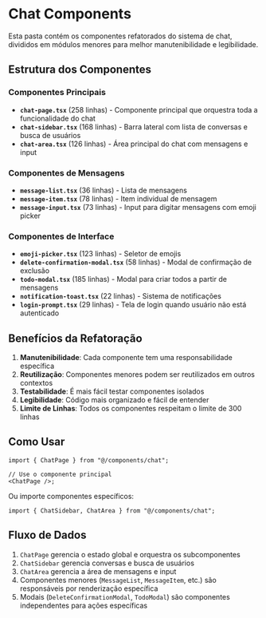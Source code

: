 # Chat Components

Esta pasta contém os componentes refatorados do sistema de chat, divididos em módulos menores para melhor manutenibilidade e legibilidade.

## Estrutura dos Componentes

### Componentes Principais

- **`chat-page.tsx`** (258 linhas) - Componente principal que orquestra toda a funcionalidade do chat
- **`chat-sidebar.tsx`** (168 linhas) - Barra lateral com lista de conversas e busca de usuários
- **`chat-area.tsx`** (126 linhas) - Área principal do chat com mensagens e input

### Componentes de Mensagens

- **`message-list.tsx`** (36 linhas) - Lista de mensagens
- **`message-item.tsx`** (78 linhas) - Item individual de mensagem
- **`message-input.tsx`** (73 linhas) - Input para digitar mensagens com emoji picker

### Componentes de Interface

- **`emoji-picker.tsx`** (123 linhas) - Seletor de emojis
- **`delete-confirmation-modal.tsx`** (58 linhas) - Modal de confirmação de exclusão
- **`todo-modal.tsx`** (185 linhas) - Modal para criar todos a partir de mensagens
- **`notification-toast.tsx`** (22 linhas) - Sistema de notificações
- **`login-prompt.tsx`** (29 linhas) - Tela de login quando usuário não está autenticado

## Benefícios da Refatoração

1. **Manutenibilidade**: Cada componente tem uma responsabilidade específica
2. **Reutilização**: Componentes menores podem ser reutilizados em outros contextos
3. **Testabilidade**: É mais fácil testar componentes isolados
4. **Legibilidade**: Código mais organizado e fácil de entender
5. **Limite de Linhas**: Todos os componentes respeitam o limite de 300 linhas

## Como Usar

```tsx
import { ChatPage } from "@/components/chat";

// Use o componente principal
<ChatPage />;
```

Ou importe componentes específicos:

```tsx
import { ChatSidebar, ChatArea } from "@/components/chat";
```

## Fluxo de Dados

1. `ChatPage` gerencia o estado global e orquestra os subcomponentes
2. `ChatSidebar` gerencia conversas e busca de usuários
3. `ChatArea` gerencia a área de mensagens e input
4. Componentes menores (`MessageList`, `MessageItem`, etc.) são responsáveis por renderização específica
5. Modais (`DeleteConfirmationModal`, `TodoModal`) são componentes independentes para ações específicas
